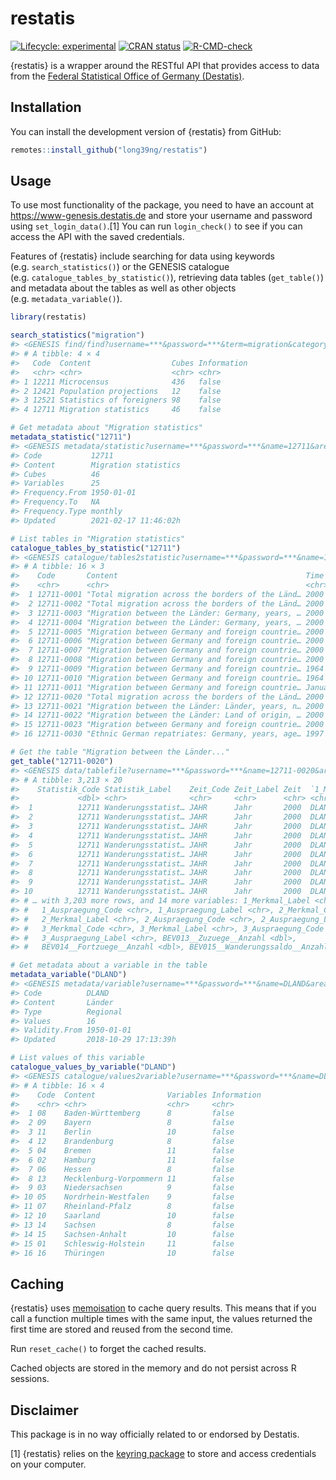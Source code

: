 
<!-- README.md is generated from README.Rmd. Please edit that file -->

# restatis

<!-- badges: start -->

[![Lifecycle:
experimental](https://img.shields.io/badge/lifecycle-experimental-orange.svg)](https://lifecycle.r-lib.org/articles/stages.html#experimental)
[![CRAN
status](https://www.r-pkg.org/badges/version/restatis)](https://CRAN.R-project.org/package=restatis)
[![R-CMD-check](https://github.com/long39ng/restatis/workflows/R-CMD-check/badge.svg)](https://github.com/long39ng/restatis/actions)
<!-- badges: end -->

{restatis} is a wrapper around the RESTful API that provides access to
data from the [Federal Statistical Office of Germany
(Destatis)](https://www-genesis.destatis.de/).

## Installation

You can install the development version of {restatis} from GitHub:

``` r
remotes::install_github("long39ng/restatis")
```

## Usage

To use most functionality of the package, you need to have an account at
<https://www-genesis.destatis.de> and store your username and password
using `set_login_data()`.[1] You can run `login_check()` to see if you
can access the API with the saved credentials.

Features of {restatis} include searching for data using keywords
(e.g. `search_statistics()`) or the GENESIS catalogue
(e.g. `catalogue_tables_by_statistic()`), retrieving data tables
(`get_table()`) and metadata about the tables as well as other objects
(e.g. `metadata_variable()`).

``` r
library(restatis)

search_statistics("migration")
#> <GENESIS find/find?username=***&password=***&term=migration&category=statistics&pagelength=100&language=en>
#> # A tibble: 4 × 4
#>   Code  Content                  Cubes Information
#>   <chr> <chr>                    <chr> <chr>      
#> 1 12211 Microcensus              436   false      
#> 2 12421 Population projections   12    false      
#> 3 12521 Statistics of foreigners 98    false      
#> 4 12711 Migration statistics     46    false

# Get metadata about "Migration statistics"
metadata_statistic("12711")
#> <GENESIS metadata/statistic?username=***&password=***&name=12711&area=free&language=en>
#> Code           12711
#> Content        Migration statistics
#> Cubes          46
#> Variables      25
#> Frequency.From 1950-01-01
#> Frequency.To   NA
#> Frequency.Type monthly
#> Updated        2021-02-17 11:46:02h

# List tables in "Migration statistics"
catalogue_tables_by_statistic("12711")
#> <GENESIS catalogue/tables2statistic?username=***&password=***&name=12711&area=free&pagelength=100&language=en>
#> # A tibble: 16 × 3
#>    Code       Content                                          Time             
#>    <chr>      <chr>                                            <chr>            
#>  1 12711-0001 "Total migration across the borders of the Länd… 2000 to 2020     
#>  2 12711-0002 "Total migration across the borders of the Länd… 2000 to 2020     
#>  3 12711-0003 "Migration between the Länder: Germany, years, … 2000 to 2020     
#>  4 12711-0004 "Migration between the Länder: Germany, years, … 2000 to 2020     
#>  5 12711-0005 "Migration between Germany and foreign countrie… 2000 to 2020     
#>  6 12711-0006 "Migration between Germany and foreign countrie… 2000 to 2020     
#>  7 12711-0007 "Migration between Germany and foreign countrie… 2000 to 2020     
#>  8 12711-0008 "Migration between Germany and foreign countrie… 2000 to 2020     
#>  9 12711-0009 "Migration between Germany and foreign countrie… 1964 to 2020     
#> 10 12711-0010 "Migration between Germany and foreign countrie… 1964 to 2020     
#> 11 12711-0011 "Migration between Germany and foreign countrie… January 2008 to …
#> 12 12711-0020 "Total migration across the borders of the Länd… 2000 to 2020     
#> 13 12711-0021 "Migration between the Länder: Länder, years, n… 2000 to 2020     
#> 14 12711-0022 "Migration between the Länder: Land of origin, … 2000 to 2020     
#> 15 12711-0023 "Migration between Germany and foreign countrie… 2000 to 2020     
#> 16 12711-0030 "Ethnic German repatriates: Germany, years, age… 1997 to 2019

# Get the table "Migration between the Länder..."
get_table("12711-0020")
#> <GENESIS data/tablefile?username=***&password=***&name=12711-0020&area=free&compress=false&startyear=1900&endyear=2100&language=en&format=ffcsv>
#> # A tibble: 3,213 × 20
#>    Statistik_Code Statistik_Label    Zeit_Code Zeit_Label Zeit  `1_Merkmal_Code`
#>             <dbl> <chr>              <chr>     <chr>      <chr> <chr>           
#>  1          12711 Wanderungsstatist… JAHR      Jahr       2000  DLAND           
#>  2          12711 Wanderungsstatist… JAHR      Jahr       2000  DLAND           
#>  3          12711 Wanderungsstatist… JAHR      Jahr       2000  DLAND           
#>  4          12711 Wanderungsstatist… JAHR      Jahr       2000  DLAND           
#>  5          12711 Wanderungsstatist… JAHR      Jahr       2000  DLAND           
#>  6          12711 Wanderungsstatist… JAHR      Jahr       2000  DLAND           
#>  7          12711 Wanderungsstatist… JAHR      Jahr       2000  DLAND           
#>  8          12711 Wanderungsstatist… JAHR      Jahr       2000  DLAND           
#>  9          12711 Wanderungsstatist… JAHR      Jahr       2000  DLAND           
#> 10          12711 Wanderungsstatist… JAHR      Jahr       2000  DLAND           
#> # … with 3,203 more rows, and 14 more variables: 1_Merkmal_Label <chr>,
#> #   1_Auspraegung_Code <chr>, 1_Auspraegung_Label <chr>, 2_Merkmal_Code <chr>,
#> #   2_Merkmal_Label <chr>, 2_Auspraegung_Code <chr>, 2_Auspraegung_Label <chr>,
#> #   3_Merkmal_Code <chr>, 3_Merkmal_Label <chr>, 3_Auspraegung_Code <chr>,
#> #   3_Auspraegung_Label <chr>, BEV013__Zuzuege__Anzahl <dbl>,
#> #   BEV014__Fortzuege__Anzahl <dbl>, BEV015__Wanderungssaldo__Anzahl <dbl>

# Get metadata about a variable in the table
metadata_variable("DLAND")
#> <GENESIS metadata/variable?username=***&password=***&name=DLAND&area=free&language=en>
#> Code          DLAND
#> Content       Länder
#> Type          Regional
#> Values        16
#> Validity.From 1950-01-01
#> Updated       2018-10-29 17:13:39h

# List values of this variable
catalogue_values_by_variable("DLAND")
#> <GENESIS catalogue/values2variable?username=***&password=***&name=DLAND&area=free&searchcriterion=code&sortcriterion=code&pagelength=100&language=en>
#> # A tibble: 16 × 4
#>    Code  Content                Variables Information
#>    <chr> <chr>                  <chr>     <chr>      
#>  1 08    Baden-Württemberg      8         false      
#>  2 09    Bayern                 8         false      
#>  3 11    Berlin                 10        false      
#>  4 12    Brandenburg            8         false      
#>  5 04    Bremen                 11        false      
#>  6 02    Hamburg                11        false      
#>  7 06    Hessen                 8         false      
#>  8 13    Mecklenburg-Vorpommern 11        false      
#>  9 03    Niedersachsen          9         false      
#> 10 05    Nordrhein-Westfalen    9         false      
#> 11 07    Rheinland-Pfalz        8         false      
#> 12 10    Saarland               10        false      
#> 13 14    Sachsen                8         false      
#> 14 15    Sachsen-Anhalt         10        false      
#> 15 01    Schleswig-Holstein     11        false      
#> 16 16    Thüringen              10        false
```

## Caching

{restatis} uses [memoisation](https://github.com/r-lib/memoise) to cache
query results. This means that if you call a function multiple times
with the same input, the values returned the first time are stored and
reused from the second time.

Run `reset_cache()` to forget the cached results.

Cached objects are stored in the memory and do not persist across R
sessions.

## Disclaimer

This package is in no way officially related to or endorsed by Destatis.

[1] {restatis} relies on the [keyring
package](https://github.com/r-lib/keyring) to store and access
credentials on your computer.
